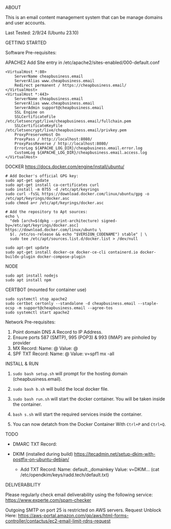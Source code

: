 ABOUT

This is an email content management system that can be manage domains and user accounts.

Last Tested: 2/9/24 (Ubuntu 23.10)

GETTING STARTED

Software Pre-requisites:

APACHE2
Add Site entry in /etc/apache2/sites-enabled/000-default.conf

```
<VirtualHost *:80>
	ServerName cheapbusiness.email
	ServerAlias www.cheapbusiness.email
	Redirect permanent / https://cheapbusiness.email/
</VirtualHost>
<VirtualHost *:443>
	ServerName cheapbusiness.email
	ServerAlias www.cheapbusiness.email
	ServerAdmin support@cheapbusiness.email
	SSL Engine on
	SSLCertificateFile /etc/letsencrypt/live/cheapbusiness.email/fullchain.pem
	SSLCertificateKeyFile /etc/letsencrypt/live/cheapbusiness.email/privkey.pem
	ProxyPreserveHost On
	ProxyPass / http://localhost:8080/
	ProxyPassReverse / http://localhost:8080/
	ErrorLog ${APACHE_LOG_DIR}/cheapbusiness.email.error.log
	CustomLog ${APACHE_LOG_DIR}/cheapbusiness.email.access.log
</VirtualHost>
```

DOCKER
https://docs.docker.com/engine/install/ubuntu/
```
# Add Docker's official GPG key:
sudo apt-get update
sudo apt-get install ca-certificates curl
sudo install -m 0755 -d /etc/apt/keyrings
sudo curl -fsSL https://download.docker.com/linux/ubuntu/gpg -o /etc/apt/keyrings/docker.asc
sudo chmod a+r /etc/apt/keyrings/docker.asc
```
```
# Add the repository to Apt sources:
echo \
  "deb [arch=$(dpkg --print-architecture) signed-by=/etc/apt/keyrings/docker.asc] https://download.docker.com/linux/ubuntu \
  $(. /etc/os-release && echo "$VERSION_CODENAME") stable" | \
  sudo tee /etc/apt/sources.list.d/docker.list > /dev/null
```
```
sudo apt-get update
sudo apt-get install docker-ce docker-ce-cli containerd.io docker-buildx-plugin docker-compose-plugin
```

NODE
```
sudo apt install nodejs
sudo apt install npm
```

CERTBOT
(mounted for container use)

```
sudo systemctl stop apache2
sudo certbot certonly --standalone -d cheapbusiness.email --staple-ocsp -m support@cheapbusiness.email --agree-tos
sudo systemctl start apache2
```


Network Pre-requisites:

1. Point domain DNS A Record to IP Address.
2. Ensure ports 587 (SMTP), 995 (POP3) & 993 (IMAP) are pinholed by provider
3. MX Record:
	Name: @
	Value: @
4. SPF TXT Record:
	Name: @
	Value: v=spf1 mx -all

INSTALL & RUN

1. `sudo bash setup.sh` will prompt for the hosting domain (cheapbusiness.email).

7. `sudo bash b.sh` will build the local docker file.

8. `sudo bash run.sh` will start the docker container. You will be taken inside the container.

9. `bash s.sh` will start the required services inside the container.

10. You can now detatch from the Docker Container With `Ctrl+P` and `Ctrl+Q`.

TODO
   
- DMARC TXT Record:
	
- DKIM (installed during build)
https://tecadmin.net/setup-dkim-with-postfix-on-ubuntu-debian/
	- Add TXT Record:
		Name: default._domainkey
		Value: v=DKIM... (cat /etc/opendkim/keys/radd.tech/default.txt)

DELIVERABILITY

Please regularly check email deliverability using the following service:
https://www.experte.com/spam-checker

Outgoing SMTP on port 25 is restricted on AWS servers. Request Unblock Here:
https://aws-portal.amazon.com/gp/aws/html-forms-controller/contactus/ec2-email-limit-rdns-request

